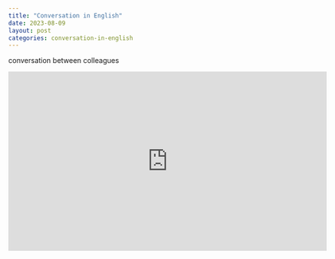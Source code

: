 ```yaml
---
title: "Conversation in English"
date: 2023-08-09
layout: post
categories: conversation-in-english
---
```


conversation between colleagues


<iframe title="vimeo-player" src="https://player.vimeo.com/video/853243703?h=d9b1e711bc" width="640" height="360" frameborder="0"    allowfullscreen></iframe>

<br>
